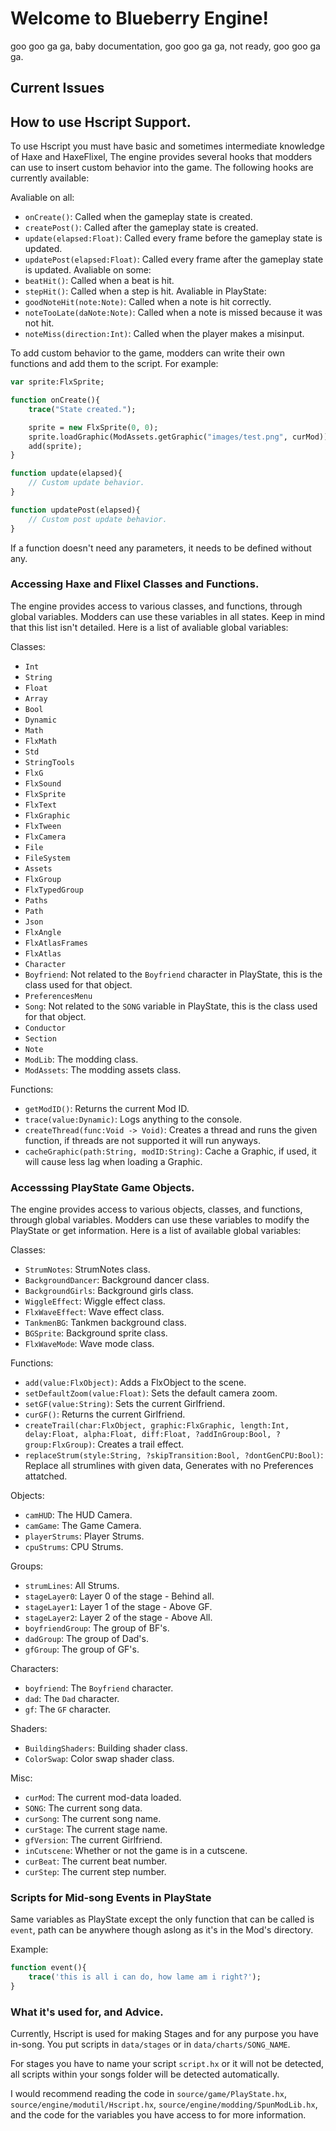 # Welcome to Blueberry Engine!
goo goo ga ga, baby documentation, goo goo ga ga, not ready, goo goo ga ga.

## Current Issues


## How to use Hscript Support.
To use Hscript you must have basic and sometimes intermediate knowledge of Haxe and HaxeFlixel, The engine provides several hooks that modders can use to insert custom behavior into the game. The following hooks are currently available:

Avaliable on all:
- `onCreate()`: Called when the gameplay state is created.
- `createPost()`: Called after the gameplay state is created.
- `update(elapsed:Float)`: Called every frame before the gameplay state is updated.
- `updatePost(elapsed:Float)`: Called every frame after the gameplay state is updated.
Avaliable on some:
- `beatHit()`: Called when a beat is hit.
- `stepHit()`: Called when a step is hit.
Avaliable in PlayState:
- `goodNoteHit(note:Note)`: Called when a note is hit correctly.
- `noteTooLate(daNote:Note)`: Called when a note is missed because it was not hit.
- `noteMiss(direction:Int)`: Called when the player makes a misinput.

To add custom behavior to the game, modders can write their own functions and add them to the script. For example:
```haxe
var sprite:FlxSprite;

function onCreate(){
    trace("State created.");

    sprite = new FlxSprite(0, 0);
    sprite.loadGraphic(ModAssets.getGraphic("images/test.png", curMod)); // or you can do `ModAssets.getGraphic("images/test.png", null, "ModIDHere");` to get a graphic within another Mod.
    add(sprite);
}

function update(elapsed){
    // Custom update behavior.
}

function updatePost(elapsed){
    // Custom post update behavior.
}
```

If a function doesn't need any parameters, it needs to be defined without any.

### Accessing Haxe and Flixel Classes and Functions.
The engine provides access to various classes, and functions, through global variables. Modders can use these variables in all states. Keep in mind that this list isn't detailed. Here is a list of avaliable global variables:

Classes:
- `Int`
- `String`
- `Float`
- `Array`
- `Bool`
- `Dynamic`
- `Math`
- `FlxMath`
- `Std`
- `StringTools`
- `FlxG`
- `FlxSound`
- `FlxSprite`
- `FlxText`
- `FlxGraphic`
- `FlxTween`
- `FlxCamera`
- `File`
- `FileSystem`
- `Assets`
- `FlxGroup`
- `FlxTypedGroup`
- `Paths`
- `Path`
- `Json`
- `FlxAngle`
- `FlxAtlasFrames`
- `FlxAtlas`
- `Character`
- `Boyfriend`: Not related to the `Boyfriend` character in PlayState, this is the class used for that object.
- `PreferencesMenu`
- `Song`: Not related to the `SONG` variable in PlayState, this is the class used for that object.
- `Conductor`
- `Section`
- `Note`
- `ModLib`: The modding class.
- `ModAssets`: The modding assets class.

Functions:
- `getModID()`: Returns the current Mod ID.
- `trace(value:Dynamic)`: Logs anything to the console.
- `createThread(func:Void -> Void)`: Creates a thread and runs the given function, if threads are not supported it will run anyways.
- `cacheGraphic(path:String, modID:String)`: Cache a Graphic, if used, it will cause less lag when loading a Graphic.

### Accesssing PlayState Game Objects.
The engine provides access to various objects, classes, and functions, through global variables. Modders can use these variables to modify the PlayState or get information. Here is a list of available global variables:

Classes:
- `StrumNotes`: StrumNotes class.
- `BackgroundDancer`: Background dancer class.
- `BackgroundGirls`: Background girls class.
- `WiggleEffect`: Wiggle effect class.
- `FlxWaveEffect`: Wave effect class.
- `TankmenBG`: Tankmen background class.
- `BGSprite`: Background sprite class.
- `FlxWaveMode`: Wave mode class.

Functions:
- `add(value:FlxObject)`: Adds a FlxObject to the scene.
- `setDefaultZoom(value:Float)`: Sets the default camera zoom.
- `setGF(value:String)`: Sets the current Girlfriend.
- `curGF()`: Returns the current Girlfriend.
- `createTrail(char:FlxObject, graphic:FlxGraphic, length:Int, delay:Float, alpha:Float, diff:Float, ?addInGroup:Bool, ?group:FlxGroup)`: Creates a trail effect.
- `replaceStrum(style:String, ?skipTransition:Bool, ?dontGenCPU:Bool)`: Replace all strumlines with given data, Generates with no Preferences attatched.

Objects:
- `camHUD`: The HUD Camera.
- `camGame`: The Game Camera.
- `playerStrums`: Player Strums.
- `cpuStrums`: CPU Strums.

Groups:
- `strumLines`: All Strums.
- `stageLayer0`: Layer 0 of the stage - Behind all.
- `stageLayer1`: Layer 1 of the stage - Above GF.
- `stageLayer2`: Layer 2 of the stage - Above All.
- `boyfriendGroup`: The group of BF's.
- `dadGroup`: The group of Dad's.
- `gfGroup`: The group of GF's.

Characters:
- `boyfriend`: The `Boyfriend` character.
- `dad`: The `Dad` character.
- `gf`: The `GF` character.

Shaders:
- `BuildingShaders`: Building shader class.
- `ColorSwap`: Color swap shader class.

Misc:
- `curMod`: The current mod-data loaded.
- `SONG`: The current song data.
- `curSong`: The current song name.
- `curStage`: The current stage name.
- `gfVersion`: The current Girlfriend.
- `inCutscene`: Whether or not the game is in a cutscene.
- `curBeat`: The current beat number.
- `curStep`: The current step number.

### Scripts for Mid-song Events in PlayState
Same variables as PlayState except the only function that can be called is `event`, path can be anywhere though aslong as it's in the Mod's directory.

Example:
```haxe
function event(){
    trace('this is all i can do, how lame am i right?');
}
```

### What it's used for, and Advice.
Currently, Hscript is used for making Stages and for any purpose you have in-song. You put scripts in `data/stages` or in `data/charts/SONG_NAME`.

For stages you have to name your script `script.hx` or it will not be detected, all scripts within your songs folder will be detected automatically.

I would recommend reading the code in `source/game/PlayState.hx`, `source/engine/modutil/Hscript.hx`, `source/engine/modding/SpunModLib.hx`, and the code for the variables you have access to for more information.
